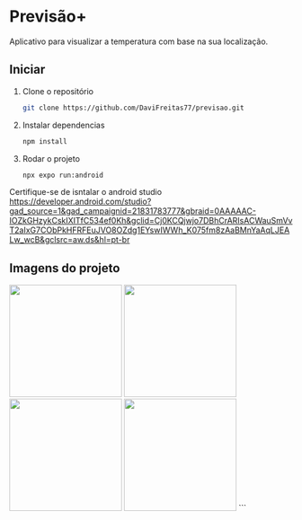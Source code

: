 # Previsão+

Aplicativo para visualizar a temperatura com base na sua localização.

## Iniciar

1. Clone o repositório

   ```bash
   git clone https://github.com/DaviFreitas77/previsao.git
   ```

2. Instalar dependencias

   ```bash
   npm install
   ```
2. Rodar o projeto

   ```bash
   npx expo run:android
   ```

Certifique-se de isntalar o android studio https://developer.android.com/studio?gad_source=1&gad_campaignid=21831783777&gbraid=0AAAAAC-IOZkGHzykCskIXITfC534ef0Kh&gclid=Cj0KCQjwjo7DBhCrARIsACWauSmVvT2aIxG7CObPkHFRFEuJVO8OZdg1EYswIWWh_K075fm8zAaBMnYaAqLJEALw_wcB&gclsrc=aw.ds&hl=pt-br


## Imagens do projeto


<img src="https://github.com/user-attachments/assets/47b2ce2f-bb44-4d61-81d5-153f2e30d7b2" width="200" /> <img src="https://github.com/user-attachments/assets/1aeed87c-75cc-4ee7-b8d1-5b30a4b612ea" width="200" /> <img src="https://github.com/user-attachments/assets/e05dd822-7798-4e0d-bf46-5e1eddd80018" width="200" /> <img src="https://github.com/user-attachments/assets/685e0660-be4e-4b63-8e62-cf7e3077e853" width="200" /> ```

